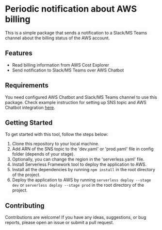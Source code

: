 # Periodic notification about AWS billing

This is a simple package that sends a notification to a Slack/MS Teams channel about the billing status of the AWS account.

## Features
* Read billing information from AWS Cost Explorer
* Send notification to Slack/MS Teams over AWS Chatbot


## Requirements

You need configured AWS Chatbot and Slack/MS Teams channel to use this package.
Check example instruction for setting up SNS topic and AWS Chatbot integration [here](https://docs.aws.amazon.com/chatbot/latest/adminguide/teams-setup.html).


## Getting Started

To get started with this tool, follow the steps below:

1. Clone this repository to your local machine.
2. Add ARN of the SNS topic to the 'dev.yaml' or 'prod.yaml' file in config folder (depends of your stage).
3. Optionally, you can change the region in the 'serverless.yaml' file.
4. Install Serverless Framework tool to deploy the application to AWS.
5. Install all the dependencies by running `npm install` in the root directory of the project.
6. Deploy the application to AWS by running `serverless deploy --stage dev` or `serverless deploy --stage prod` in the root directory of the project.


## Contributing

Contributions are welcome! If you have any ideas, suggestions, or bug reports, please open an issue or submit a pull request.